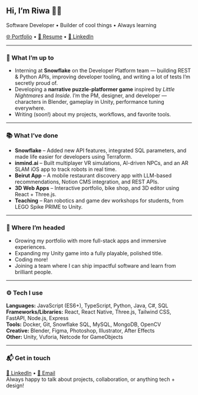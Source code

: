 ## Hi, I’m Riwa 🤸‍♀️  
Software Developer • Builder of cool things • Always learning

[🌐 Portfolio](https://riwashouse.live) • [📄 Resume](https://riwaswork.notion.site/riwahoteitcv) • [💼 LinkedIn](https://www.linkedin.com/in/riwa-hoteit)

---

### 🧰 What I’m up to
- Interning at **Snowflake** on the Developer Platform team — building REST & Python APIs, improving developer tooling, and writing a lot of tests I’m secretly proud of.
- Developing a **narrative puzzle-platformer game** inspired by *Little Nightmares* and *Inside*. I’m the PM, designer, and developer — characters in Blender, gameplay in Unity, performance tuning everywhere.
- Writing (soon!) about my projects, workflows, and favorite tools.

---

### 📚 What I’ve done
- **Snowflake** – Added new API features, integrated SQL parameters, and made life easier for developers using Terraform.
- **inmind.ai** – Built multiplayer VR simulations, AI-driven NPCs, and an AR SLAM iOS app to track robots in real time.
- **Beirut App** – A mobile restaurant discovery app with LLM-based recommendations, Notion CMS integration, and REST APIs.
- **3D Web Apps** – Interactive portfolio, bike shop, and 3D editor using React + Three.js.
- **Teaching** – Ran robotics and game dev workshops for students, from LEGO Spike PRIME to Unity.

---

### 🚂 Where I’m headed
- Growing my portfolio with more full-stack apps and immersive experiences.
- Expanding my Unity game into a fully playable, polished title.
- Coding more!
- Joining a team where I can ship impactful software and learn from brilliant people.

---

### ⚙️ Tech I use
**Languages:** JavaScript (ES6+), TypeScript, Python, Java, C#, SQL  
**Frameworks/Libraries:** React, React Native, Three.js, Tailwind CSS, FastAPI, Node.js, Express  
**Tools:** Docker, Git, Snowflake SQL, MySQL, MongoDB, OpenCV  
**Creative:** Blender, Figma, Photoshop, Illustrator, After Effects  
**Other:** Unity, Vuforia, Netcode for GameObjects

---

### 📬 Get in touch
[💼 LinkedIn](https://www.linkedin.com/in/riwa-hoteit) • [📧 Email](mailto:riwa.hoteit@gmail.com)  
Always happy to talk about projects, collaboration, or anything tech + design!
